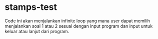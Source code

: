 # stamps-test

Code ini akan menjalankan infinite loop yang mana user dapat memilih menjalankan soal 1 atau 2 sesuai dengan input program dan input untuk keluar atau lanjut dari program.
